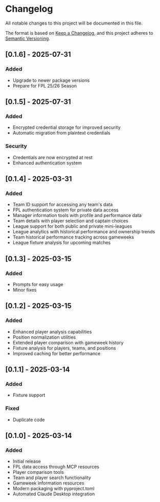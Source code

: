 # Changelog

All notable changes to this project will be documented in this file.

The format is based on [Keep a Changelog](https://keepachangelog.com/en/1.0.0/),
and this project adheres to [Semantic Versioning](https://semver.org/spec/v2.0.0.html).

## [0.1.6] - 2025-07-31

### Added
- Upgrade to newer package versions
- Prepare for FPL 25/26 Season

## [0.1.5] - 2025-07-31

### Added
- Encrypted credential storage for improved security
- Automatic migration from plaintext credentials

### Security
- Credentials are now encrypted at rest
- Enhanced authentication system

## [0.1.4] - 2025-03-31

### Added
- Team ID support for accessing any team's data
- FPL authentication system for private data access
- Manager information tools with profile and performance data
- Team details with player selection and captain choices
- League support for both public and private mini-leagues
- League analytics with historical performance and ownership trends
- Team historical performance tracking across gameweeks
- League fixture analysis for upcoming matches

## [0.1.3] - 2025-03-15

### Added
- Prompts for easy usage
- Minor fixes


## [0.1.2] - 2025-03-15

### Added
- Enhanced player analysis capabilities
- Position normalization utilities
- Extended player comparison with gameweek history
- Fixture analysis for players, teams, and positions
- Improved caching for better performance

## [0.1.1] - 2025-03-14

### Added
- Fixture support

### Fixed
- Duplicate code

## [0.1.0] - 2025-03-14

### Added
- Initial release
- FPL data access through MCP resources
- Player comparison tools
- Team and player search functionality
- Gameweek information resources
- Modern packaging with pyproject.toml
- Automated Claude Desktop integration